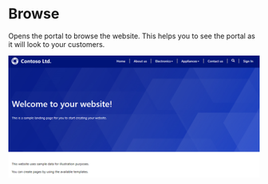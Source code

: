 # Browse

Opens the portal to browse the website. This helps you to see the portal as it will look to your customers.

![portal website](media/portal-website.png "Portal website")  

